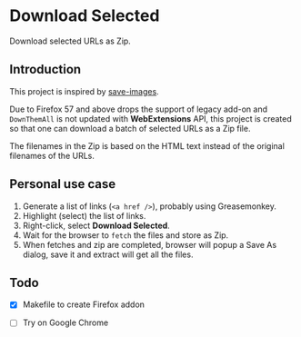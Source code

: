 # Download Selected

Download selected URLs as Zip.

## Introduction

This project is inspired by [save-images](https://github.com/belaviyo/save-images).

Due to Firefox 57 and above drops the support of legacy add-on and `DownThemAll` is not updated with **WebExtensions** API, 
this project is created so that one can download a batch of selected URLs as a Zip file.

The filenames in the Zip is based on the HTML text instead of the original filenames of the URLs.

## Personal use case

1. Generate a list of links (`<a href />`), probably using Greasemonkey.
2. Highlight (select) the list of links.
3. Right-click, select **Download Selected**.
4. Wait for the browser to `fetch` the files and store as Zip.
5. When fetches and zip are completed, browser will popup a Save As dialog, save it and extract will get all the files.

## Todo

* [X] Makefile to create Firefox addon
* [ ] Try on Google Chrome


